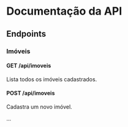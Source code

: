 # Documentação da API

## Endpoints

### Imóveis

#### GET /api/imoveis
Lista todos os imóveis cadastrados.

#### POST /api/imoveis
Cadastra um novo imóvel.

... 